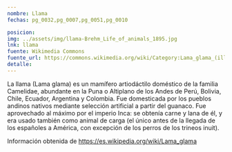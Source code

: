 ```yaml
---
nombre: Llama
fechas: pg_0032,pg_0007,pg_0051,pg_0010

posicion: 
img: ../assets/img/llama-Brehm_Life_of_animals_1895.jpg
lnk: llama
fuente: Wikimedia Commons
fuente_url: https://commons.wikimedia.org/wiki/Category:Lama_glama_(illustrations)#/media/File:Brehm's_Life_of_animals_-_a_complete_natural_history_for_popular_home_instruction_and_for_the_use_of_schools_(1895)_(19790575574).jpg
detalle: 
---
```


<p>La llama (Lama glama) es un mamífero artiodáctilo doméstico de la familia Camelidae, abundante en la Puna o Altiplano de los Andes de Perú, Bolivia, Chile, Ecuador, Argentina y Colombia. Fue domesticada por los pueblos andinos nativos mediante selección artificial a partir del guanaco. Fue aprovechado al máximo por el imperio Inca: se obtenía carne y lana de él, y era usado también como animal de carga (el único antes de la llegada de los españoles a América, con excepción de los perros de los trineos inuit).</p>
<p>Información obtenida de <a href="https://es.wikipedia.org/wiki/Lama_glama" target="_blank">https://es.wikipedia.org/wiki/Lama_glama</a></p>


